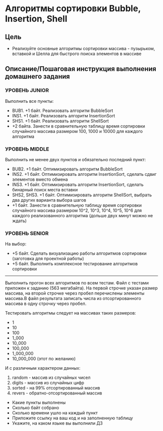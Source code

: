 # Алгоритмы сортировки Bubble, Insertion, Shell

## Цель

- Реализуйте основные алгоритмы сортировки массива - пузырьком, вставкой и Шелла
  для быстрого поиска элементов в массиве

## Описание/Пошаговая инструкция выполнения домашнего задания

### УРОВЕНЬ JUNIOR

Выполнить все пункты:

- BUB1. +1 байт. Реализовать алгоритм BubbleSort
- INS1. +1 байт. Реализовать алгоритм InsertionSort
- SHS1. +1 байт. Реализовать алгоритм ShellSort
- +2 байта. Занести в сравнительную таблицу время сортировки случайного массива
  размером 100, 1000 и 10000 для каждого алгоритма

### УРОВЕНЬ MIDDLE

Выполнить не менее двух пунктов и обязательно последний пункт:

- BUB2. +1 байт. Оптимизировать алгоритм BubbleSort
- INS2. +1 байт. Оптимизировать алгоритм InsertionSort, сделать сдвиг элементов
  вместо обмена
- INS3. +1 байт. Оптимизировать алгоритм InsertionSort, сделать бинарный поиск
  места вставки
- SHS2, SHS3. +1 байт. Оптимизировать алгоритм ShellSort, выбрать два других
  варианта выбора шагов
- +1 байт. Занести в сравнительную таблицу время сортировки случайного массива
  размером 10^2, 10^3, 10^4, 10^5, 10^6 для каждого реализованного алгоритма
  (дольше двух минут можно не ждать)

### УРОВЕНЬ SENIOR

На выбор:

- +5 байт. Сделать визуализацию работы алгоритмов сортировки
  (заготовка для проектной работы)
- +5 байт. Выполнить комплексное тестирование алгоритмов сортировки

---

Выполнить прогон всех алгоритмов по всем тестам. Файл с тестами приложен к
заданию (563 мегабайта). На первой строчке указан размер массива, на второй
строчке через пробел перечислены элементы массива.В файл результата записать
числа из отсортированного массива в одну строчку через пробел.

Тестировать алгоритмы следует на массивах таких размеров:

- 1
- 10
- 100
- 1_000
- 10_000
- 100_000
- 1_000_000
- 10_000_000 (этот по желанию)

И с различным характером данных:

1. random - массив из случайных чисел
2. digits - массив из случайных цифр
3. sorted - на 99% отсортированный массив
4. revers - обратно-отсортированный массив

- Какие пункты выполнены
- Сколько байт собрано
- Сколько времени ушло на каждый пункт
- Приложите ссылку на ваш код и на заполненную таблицу
- Укажите, на каком языке вы выполнили ДЗ
